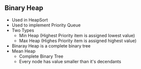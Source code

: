 ## Binary Heap
- Used in HeapSort
- Used to implement Priority Queue
- Two Types
	- Min Heap (Highest Priority item is assigned lowest value)
	- Max Heap (Highes Priority item is assigned highest value)
- Binaray Heap is a complete binary tree 
- Mean Heap
	- Complete Binary Tree
	- Every node has value smaller than it's decendants